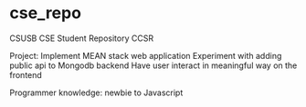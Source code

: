 # cse_repo
CSUSB CSE Student Repository CCSR

Project: Implement MEAN stack web application
Experiment with adding public api to Mongodb backend 
Have user interact in meaningful way on the frontend

Programmer knowledge: newbie to Javascript



